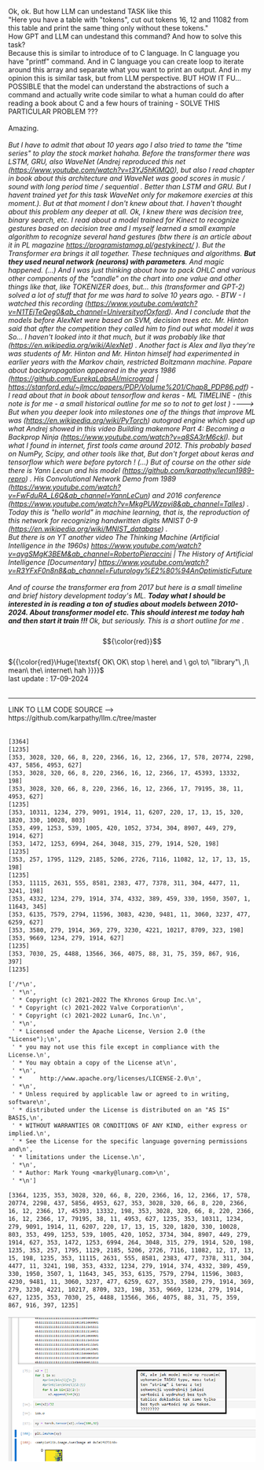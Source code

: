 Ok, ok. But how LLM can undestand TASK like this <br />
"Here you have a table with "tokens", cut out tokens 16, 12 and 11082 from this table and print the same thing only without these tokens." <br />
How GPT and LLM can undestand this command? And how to solve this task? <br />
Because this is similar to introduce of to C language. In C language you have "printf" command. And in C language you can create loop to iterate around this array and separate what you want to print an output. And in my opinion this is similar task, but from LLM perspective. BUT HOW IT FU... POSSIBLE that the model can understand the abstractions of such a command and actually write code similar to what a human could do after reading a book about C and a few hours of training - SOLVE THIS PARTICULAR PROBLEM ??? 
<br /><br />
Amazing.
<br /><br />
<i>But I have to admit that about 10 years ago I also tried to tame the "time series" to play the stock market hahaha. Before the transformer there was LSTM, GRU, also WaveNet (Andrej reproduced this net (https://www.youtube.com/watch?v=t3YJ5hKiMQ0), but also I read chapter in book about this architecture and WaveNet was good scores in music / sound with long period time / sequential . Better than LSTM and GRU. But I havent trained yet for this task WaveNet only for makemore exercies at this moment.). But at that moment I don't knew about that. I haven't thought about this problem any deeper at all. Ok, I knew there was decision tree, binary search, etc. I read about a model trained for Kinect to recognize gestures based on decision tree and I myself learned a small example algorithm to recognize several hand gestures (btw there is an article about it in PL magazine https://programistamag.pl/gestykinect/ ). But the Transformer era brings it all together. These techniques and algorithms. <b>But they used neural network (neurons) with parameters</b>. And magic happened. (...) And I was just thinking about how to pack OHLC and various other components of the "candle" on the chart into one value and  other things like that, like TOKENIZER does, but... this (transformer and GPT-2) solved a lot of stuff that for me was hard to solve 10 years ago. - BTW - I watched this recording (https://www.youtube.com/watch?v=N1TEjTeQeg0&ab_channel=UniversityofOxford). And I conclude that the models before AlexNet were based on SVM, decision trees etc. Mr. Hinton said that after the competition they called him to find out what model it was So... I haven't looked into it that much, but it was probably like that (https://en.wikipedia.org/wiki/AlexNet) . Another fact is Alex and Ilya they're was students of Mr. Hinton and Mr. Hinton himself had experimented in earlier years with the Markov chain, restricted Boltzmann machine. Papare about backpropagation appeared in the years
1986 (https://github.com/EurekaLabsAI/micrograd  |  https://stanford.edu/~jlmcc/papers/PDP/Volume%201/Chap8_PDP86.pdf) - I read about that in book about tensorflow and keras - ML TIMELINE  - (this note is for me - a small historical outline for me so to not to get lost ) ----> But when you deeper look into milestones one of the things that improve ML was (https://en.wikipedia.org/wiki/PyTorch) autograd engine which sped up what Andrej showed in this video Building makemore Part 4: Becoming a Backprop Ninja
 (https://www.youtube.com/watch?v=q8SA3rM6ckI). but what I found in internet, first tools came around 2012. This probably based on NumPy, Scipy, and other tools like that, But don't forget about keras and tensorflow which were before pytorch ! (...) But of course on the other side there is Yann Lecun and his model (https://github.com/karpathy/lecun1989-repro) . His Convolutional Network Demo from 1989
(https://www.youtube.com/watch?v=FwFduRA_L6Q&ab_channel=YannLeCun) and 2016 conference (https://www.youtube.com/watch?v=MkgPUWzpvi8&ab_channel=Talles) . Today this is "hello world" in machine learning, that is, the reproduction of this network for recognizing handwritten digits MNIST 0-9 (https://en.wikipedia.org/wiki/MNIST_database) .<br />
But there is on YT another video The Thinking Machine (Artificial Intelligence in the 1960s) https://www.youtube.com/watch?v=aygSMgK3BEM&ab_channel=RobertoPieraccini | The History of Artificial Intelligence [Documentary]
 https://www.youtube.com/watch?v=R3YFxF0n8n8&ab_channel=Futurology%E2%80%94AnOptimisticFuture
 <br /><br />
And of course the transformer era from 2017 but here is a small timeline and brief history development today's ML. <b>Today what I should be interested in is reading a ton of studies about models between 2010-2024. About transformer model etc. This should interest me today hah and then start it  train !!! </b> Ok, but seriously. This is a short outline for me . </i>
<br /><br />
$${\color{red}}$$	
		${{\color{red}\Huge{\textsf{     OK\   OK\   stop \  here\   and \   go\   to\   "library"\   ,I\    mean\   the\   internet\   hah  }}}}\$
<br />
last update : 17-09-2024
<br /><br />
<hr>
LINK TO LLM CODE SOURCE --> https://github.com/karpathy/llm.c/tree/master
<br /><br />

```
[3364]
[1235]
[353, 3028, 320, 66, 8, 220, 2366, 16, 12, 2366, 17, 578, 20774, 2298, 437, 5856, 4953, 627]
[353, 3028, 320, 66, 8, 220, 2366, 16, 12, 2366, 17, 45393, 13332, 198]
[353, 3028, 320, 66, 8, 220, 2366, 16, 12, 2366, 17, 79195, 38, 11, 4953, 627]
[1235]
[353, 10311, 1234, 279, 9091, 1914, 11, 6207, 220, 17, 13, 15, 320, 1820, 330, 10028, 803]
[353, 499, 1253, 539, 1005, 420, 1052, 3734, 304, 8907, 449, 279, 1914, 627]
[353, 1472, 1253, 6994, 264, 3048, 315, 279, 1914, 520, 198]
[1235]
[353, 257, 1795, 1129, 2185, 5206, 2726, 7116, 11082, 12, 17, 13, 15, 198]
[1235]
[353, 11115, 2631, 555, 8581, 2383, 477, 7378, 311, 304, 4477, 11, 3241, 198]
[353, 4332, 1234, 279, 1914, 374, 4332, 389, 459, 330, 1950, 3507, 1, 11643, 345]
[353, 6135, 7579, 2794, 11596, 3083, 4230, 9481, 11, 3060, 3237, 477, 6259, 627]
[353, 3580, 279, 1914, 369, 279, 3230, 4221, 10217, 8709, 323, 198]
[353, 9669, 1234, 279, 1914, 627]
[1235]
[353, 7030, 25, 4488, 13566, 366, 4075, 88, 31, 75, 359, 867, 916, 397]
[1235]
```

```
['/*\n',
 ' *\n',
 ' * Copyright (c) 2021-2022 The Khronos Group Inc.\n',
 ' * Copyright (c) 2021-2022 Valve Corporation\n',
 ' * Copyright (c) 2021-2022 LunarG, Inc.\n',
 ' *\n',
 ' * Licensed under the Apache License, Version 2.0 (the "License");\n',
 ' * you may not use this file except in compliance with the License.\n',
 ' * You may obtain a copy of the License at\n',
 ' *\n',
 ' *     http://www.apache.org/licenses/LICENSE-2.0\n',
 ' *\n',
 ' * Unless required by applicable law or agreed to in writing, software\n',
 ' * distributed under the License is distributed on an "AS IS" BASIS,\n',
 ' * WITHOUT WARRANTIES OR CONDITIONS OF ANY KIND, either express or implied.\n',
 ' * See the License for the specific language governing permissions and\n',
 ' * limitations under the License.\n',
 ' *\n',
 ' * Author: Mark Young <marky@lunarg.com>\n',
 ' *\n']
```

```
[3364, 1235, 353, 3028, 320, 66, 8, 220, 2366, 16, 12, 2366, 17, 578, 20774, 2298, 437, 5856, 4953, 627, 353, 3028, 320, 66, 8, 220, 2366, 16, 12, 2366, 17, 45393, 13332, 198, 353, 3028, 320, 66, 8, 220, 2366, 16, 12, 2366, 17, 79195, 38, 11, 4953, 627, 1235, 353, 10311, 1234, 279, 9091, 1914, 11, 6207, 220, 17, 13, 15, 320, 1820, 330, 10028, 803, 353, 499, 1253, 539, 1005, 420, 1052, 3734, 304, 8907, 449, 279, 1914, 627, 353, 1472, 1253, 6994, 264, 3048, 315, 279, 1914, 520, 198, 1235, 353, 257, 1795, 1129, 2185, 5206, 2726, 7116, 11082, 12, 17, 13, 15, 198, 1235, 353, 11115, 2631, 555, 8581, 2383, 477, 7378, 311, 304, 4477, 11, 3241, 198, 353, 4332, 1234, 279, 1914, 374, 4332, 389, 459, 330, 1950, 3507, 1, 11643, 345, 353, 6135, 7579, 2794, 11596, 3083, 4230, 9481, 11, 3060, 3237, 477, 6259, 627, 353, 3580, 279, 1914, 369, 279, 3230, 4221, 10217, 8709, 323, 198, 353, 9669, 1234, 279, 1914, 627, 1235, 353, 7030, 25, 4488, 13566, 366, 4075, 88, 31, 75, 359, 867, 916, 397, 1235]
```


![dump](https://github.com/KarolDuracz/scratchpad/blob/main/MachineLearning/LLM%20for%20a%20specific%20task/64%20-%2017-09-2024%20-%20trzeba%20tez%20rozkminic%20ten%20problem.png?raw=true)
